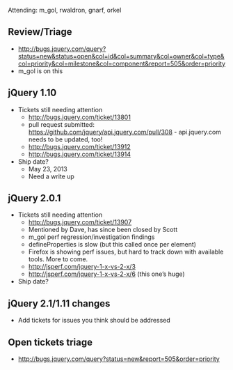 Attending: m_gol, rwaldron, gnarf, orkel

## Review/Triage
* http://bugs.jquery.com/query?status=new&status=open&col=id&col=summary&col=owner&col=type&col=priority&col=milestone&col=component&report=505&order=priority
* m_gol is on this

## jQuery 1.10
* Tickets still needing attention
  - http://bugs.jquery.com/ticket/13801
  - pull request submitted: https://github.com/jquery/api.jquery.com/pull/308 - api.jquery.com needs to be updated, too!
  - http://bugs.jquery.com/ticket/13912
  - http://bugs.jquery.com/ticket/13914
* Ship date?
  -  May 23, 2013
  - Need a write up

## jQuery 2.0.1
* Tickets still needing attention
  - http://bugs.jquery.com/ticket/13907 
  - Mentioned by Dave, has since been closed by Scott
  - m_gol perf regression/investigation findings
  - defineProperties is slow (but this called once per element)
  - Firefox is showing perf issues, but hard to track down with available tools. More to come.
  - http://jsperf.com/jquery-1-x-vs-2-x/3
  - http://jsperf.com/jquery-1-x-vs-2-x/6 (this one’s huge)
* Ship date?

## jQuery 2.1/1.11 changes
* Add tickets for issues you think should be addressed

## Open tickets triage
* http://bugs.jquery.com/query?status=new&report=505&order=priority

